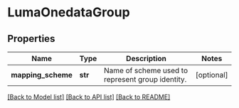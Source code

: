 # LumaOnedataGroup

## Properties
Name | Type | Description | Notes
------------ | ------------- | ------------- | -------------
**mapping_scheme** | **str** | Name of scheme used to represent group identity. | [optional] 

[[Back to Model list]](../README.md#documentation-for-models) [[Back to API list]](../README.md#documentation-for-api-endpoints) [[Back to README]](../README.md)

